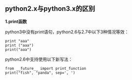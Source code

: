 ## python2.x与python3.x的区别
**1.print函数**

python3中没有print语句，python2.6与2.7中以下3种情况等效：
```
print "aaa"
print ("aaa")
print("aaa")
```
python2.6中支持使用以下新写法：
```
from __future__ import print_function
print("fish", "panda", sep=', ')
```
